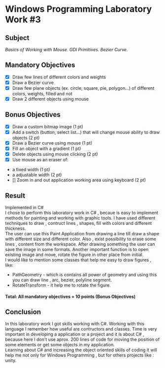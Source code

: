 # Windows Programming Laboratory Work #3
## Subject
_Basics of Working with Mouse. GDI Primitives. Bezier Curve._

## Mandatory Objectives
- [x] Draw few lines of different colors and weights
- [x] Draw a Bezier curve
- [x] Draw few plane objects (ex. circle, square, pie, polygon...) of different colors, weights, filled and not
- [x] Draw 2 different objects using mouse

## Bonus Objectives

- [x] Draw a custom bitmap image (1 pt) 
- [x] Add a switch (button, select list...) that will change mouse ability to draw objects (2 pt)
- [X] Draw a Bezier curve using mouse (1 pt)
- [x] Fill an object with a gradient (1 pt)
- [x] Delete objects using mouse clicking (2 pt)
- [x] Use mouse as an eraser of:
 - a fixed width (1 pt)
 - a adjustable width (2 pt)
- [] Zoom in and out application working area using keyboard (2 pt)

## Result
Implemented in C#<br>
I chose to perform this laboratory work in C# , becaue is easy to implement methods for painting and working with graphic tools.
I have used different techniques to draw , contruct lines , shapes, fill with colors and different thickness.<br>
The user can use this Paint Application from drawing a line till draw a shape with different size and different color. Also , exist possibility to erase some lines , content from the workspace. After drawing something the user can save the image in some formats. 
Another important function is to open existing image and move, rotate the figure in other place from initial.<br>
I would like to mention some classes that help me easy to draw figures , like: <br>
* PathGeometry - which is contains all power of geometry and using this you can draw line , arc, bezier, polyline segment.
* RotateTransform - it help me to rotate the figure.
#### Total: All mandatory objectives + 10 points (Bonus Objectives)
  
  ## Conclusion
  In this laboratory work I got skills working with C#. Working with this language I remember how useful are contructors and classes.
  Time is very important in developing a application or a project and it is about C# , because here I don't use aprox. 200 lines of code
  for moving the position of some elements or get some objects in my application.<br>
  Learning about C# and increasing the object oriented skills of coding it will help me not only for Windows Programming , but for others   projects  like : unity.
 
